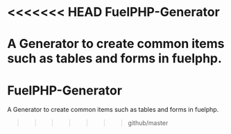 <<<<<<< HEAD
FuelPHP-Generator
=================

A Generator to create common items such as tables and forms in fuelphp.
=======
FuelPHP-Generator
=================

A Generator to create common items such as tables and forms in fuelphp.
>>>>>>> github/master
